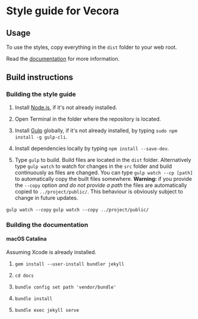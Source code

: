 # Style guide for Vecora

## Usage

To use the styles, copy everything in the `dist` folder to your web root.

Read the [documentation](https://vecora.github.io/ds-vecora/) for more information.

## Build instructions

### Building the style guide

1. Install [Node.js](https://nodejs.org/), if it's not already installed.

2. Open Terminal in the folder where the repository is located.

3. Install [Gulp](https://gulpjs.com/) globally, if it's not already installed, by typing `sudo npm install -g gulp-cli`.

4. Install dependencies locally by typing `npm install --save-dev`.

5. Type `gulp` to build. Build files are located in the `dist` folder. Alternatively type `gulp watch` to watch for changes in the `src` folder and build continuously as files are changed. You can type `gulp watch --cp [path]` to automatically copy the built files somewhere. **Warning:** if you provide the `--copy` option _and do not provide a path_ the files are automatically copied to `../project/public/`. This behaviour is obviously subject to change in future updates.

`gulp watch --copy`
`gulp watch --copy ../project/public/`

### Building the documentation

#### macOS Catalina

Assuming Xcode is already installed.

1. `gem install --user-install bundler jekyll`

2. `cd docs`

3. `bundle config set path 'vendor/bundle'`

4. `bundle install`

5. `bundle exec jekyll serve`
